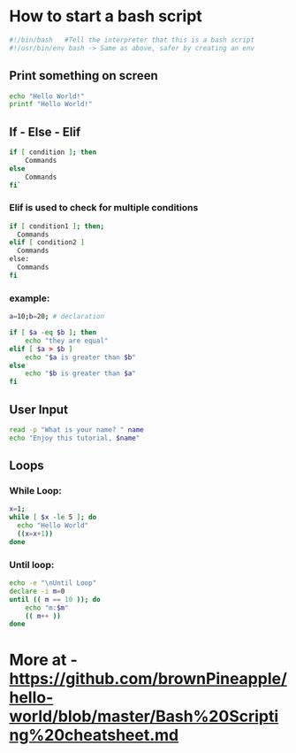 #  How to start a bash script

```bash
#!/bin/bash   #Tell the interpreter that this is a bash script
#!/usr/bin/env bash -> Same as above, safer by creating an env
```

##  Print something on screen
```bash
echo "Hello World!"
printf "Hello World!"
```
##  If - Else - Elif
```bash
if [ condition ]; then
    Commands
else
    Commands
fi`
```
### Elif is used to check for multiple conditions
```bash
if [ condition1 ]; then; 
  Commands
elif [ condition2 ]
  Commands
else:
  Commands
fi
```
### example:
```bash
a=10;b=20; # declaration

if [ $a -eq $b ]; then
    echo "they are equal"
elif [ $a > $b ]
    echo "$a is greater than $b"
else
    echo "$b is greater than $a"
fi
```
## User Input
```bash
read -p "What is your name? " name
echo "Enjoy this tutorial, $name"
```
##  Loops

### While Loop:
```bash
x=1;
while [ $x -le 5 ]; do
  echo "Hello World"
  ((x=x+1))
done
```
### Until loop:
```bash
echo -e "\nUntil Loop"
declare -i m=0
until (( m == 10 )); do
    echo "m:$m"
    (( m++ ))
done
```
# More at - https://github.com/brownPineapple/hello-world/blob/master/Bash%20Scripting%20cheatsheet.md
